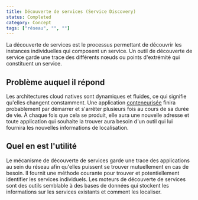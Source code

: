 ```yaml
---
title: Découverte de services (Service Discovery)
status: Completed
category: Concept
tags: ["réseau", "", ""]
---
```


La découverte de services est le processus permettant de découvrir les instances individuelles qui composent un service.
Un outil de découverte de service garde une trace des différents nœuds ou points d'extrémité qui constituent un service.

## Problème auquel il répond

Les architectures cloud natives sont dynamiques et fluides, ce qui signifie qu'elles changent constamment.
Une application [conteneurisée](/fr/containerization/) finira probablement par démarrer et s'arrêter plusieurs fois au cours de sa durée de vie.
À chaque fois que cela se produit, elle aura une nouvelle adresse et
toute application qui souhaite la trouver aura besoin d'un outil qui lui fournira les nouvelles informations de localisation.

## Quel en est l'utilité

Le mécanisme de découverte de services garde une trace des applications au sein du réseau afin qu'elles puissent se trouver mutuellement en cas de besoin.
Il fournit une méthode courante pour trouver et potentiellement identifier les services individuels.
Les moteurs de découverte de services sont des outils semblable à des bases de données qui stockent les informations sur les services existants et comment les localiser.



